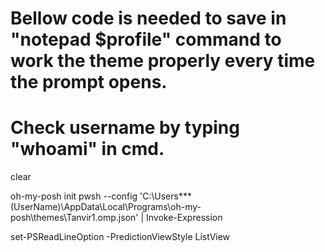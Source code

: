 # Bellow code is needed to save in "notepad $profile" command to work the theme properly every time the prompt opens.
# Check username by typing "whoami" in cmd.


clear

oh-my-posh init pwsh --config 'C:\Users\***(UserName)\AppData\Local\Programs\oh-my-posh\themes\Tanvir1.omp.json' | Invoke-Expression

set-PSReadLineOption -PredictionViewStyle ListView
